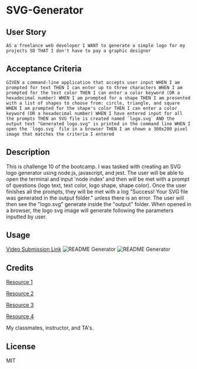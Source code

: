 # SVG-Generator

## User Story
``
AS a freelance web developer
I WANT to generate a simple logo for my projects
SO THAT I don't have to pay a graphic designer
``

## Acceptance Criteria
``
GIVEN a command-line application that accepts user input
WHEN I am prompted for text
THEN I can enter up to three characters
WHEN I am prompted for the text color
THEN I can enter a color keyword (OR a hexadecimal number)
WHEN I am prompted for a shape
THEN I am presented with a list of shapes to choose from: circle, triangle, and square
WHEN I am prompted for the shape's color
THEN I can enter a color keyword (OR a hexadecimal number)
WHEN I have entered input for all the prompts
THEN an SVG file is created named `logo.svg`
AND the output text "Generated logo.svg" is printed in the command line
WHEN I open the `logo.svg` file in a browser
THEN I am shown a 300x200 pixel image that matches the criteria I entered
``

## Description
 
This is challenge 10 of the bootcamp. I was tasked with creating an SVG logo generator using node.js, javascript, and jest. The user will be able to open the terminal and input 'node index' and then will be met with a prompt of questions (logo text, text color, logo shape, shape color). Once the user finishes all the prompts, they will be met with a log "Success! Your SVG file was generated in the output folder." unless there is an error. The user will then see the "logo.svg" generate inside the "output" folder. When opened in a browser, the logo svg image will generate following the parameters inputted by user. 

## Usage

 [Video Submission Link](https://drive.google.com/file/d/1ekTmNZqlc6dr0bh6MaezXMCEzWGiDFOC/view)
![README Generator](https://i.gyazo.com/b8bbac60fe3ed749a96139154a17e980.png)
![README Generator](https://i.gyazo.com/81f9e8a7dd2fb72163eed1818605d2eb.png)



## Credits

[Resource 1](https://www.w3schools.com/graphics/svg_polygon.asp)

[Resource 2](https://www.geeksforgeeks.org/node-js-fs-writefile-method/)

[Resource 3](https://www.w3schools.com/graphics/svg_rect.asp)

[Resource 4](https://www.adobe.com/creativecloud/file-types/image/vector/svg-file.html)

My classmates, instructor, and TA's.

## License

MIT

